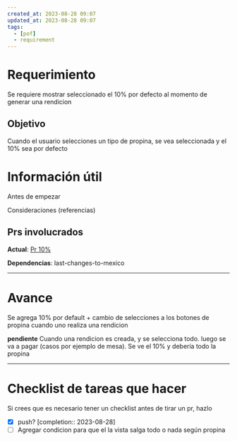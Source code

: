 ```yaml
---
created_at: 2023-08-28 09:07
updated_at: 2023-08-28 09:07
tags:
  - [pof]
  - requirement
---
```




# Requerimiento

Se requiere mostrar seleccionado el 10% por defecto al momento de generar una rendicion


## Objetivo

Cuando el usuario selecciones un tipo de propina, se vea seleccionada y el 10% sea por defecto


# Información útil

Antes de empezar

Consideraciones (referencias)

## Prs involucrados

**Actual**: [Pr 10%](https://bitbucket.org/nnodes/pof/pull-requests/216)

**Dependencias**: last-changes-to-mexico

---
# Avance

Se agrega 10% por default + cambio de selecciones a los botones de propina cuando uno realiza una rendicion


**pendiente**
Cuando una rendicion es creada, y se selecciona todo. luego se va a pagar (casos por ejemplo de mesa).
Se ve el 10% y debería todo la propina

---
# Checklist de tareas que hacer 

Si crees que es necesario tener un checklist antes de tirar un pr, hazlo

- [x] push?  [completion:: 2023-08-28]
- [ ] Agregar condicion para que el la vista salga todo o nada según propina